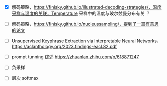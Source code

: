 

- [x] 解码策略，https://finisky.github.io/illustrated-decoding-strategies/，温度采样与温度的关联，Temperature 采样中的温度与玻尔兹曼分布有关 ？
- [ ] 解码策略，https://finisky.github.io/nucleussampling/，提到了一篇有意思的论文 
- [ ] Unsupervised Keyphrase Extraction via Interpretable Neural Networks， https://aclanthology.org/2023.findings-eacl.82.pdf
- [ ] prompt tunning 综述 https://zhuanlan.zhihu.com/p/618871247
- [ ] 负采样 
- [ ] 层次 softmax 


